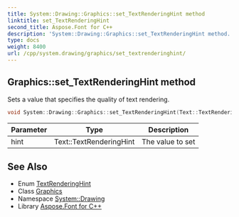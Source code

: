 ```yaml
---
title: System::Drawing::Graphics::set_TextRenderingHint method
linktitle: set_TextRenderingHint
second_title: Aspose.Font for C++
description: 'System::Drawing::Graphics::set_TextRenderingHint method. Sets a value that specifies the quality of text rendering in C++.'
type: docs
weight: 8400
url: /cpp/system.drawing/graphics/set_textrenderinghint/
---
```

## Graphics::set_TextRenderingHint method


Sets a value that specifies the quality of text rendering.

```cpp
void System::Drawing::Graphics::set_TextRenderingHint(Text::TextRenderingHint hint)
```


| Parameter | Type | Description |
| --- | --- | --- |
| hint | Text::TextRenderingHint | The value to set |

## See Also

* Enum [TextRenderingHint](../../../system.drawing.text/textrenderinghint/)
* Class [Graphics](../)
* Namespace [System::Drawing](../../)
* Library [Aspose.Font for C++](../../../)
